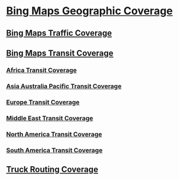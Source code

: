 # [Bing Maps Geographic Coverage](index.md)
## [Bing Maps Traffic Coverage](bing-maps-traffic-coverage.md)
## [Bing Maps Transit Coverage](bing-maps-transit-coverage.md)
### [Africa Transit Coverage](africa-transit-coverage.md)
### [Asia Australia Pacific Transit Coverage](asia-australia-pacific-transit-coverage.md)
### [Europe Transit Coverage](europe-transit-coverage.md)
### [Middle East Transit Coverage](middle-east-transit-coverage.md)
### [North America Transit Coverage](north-america-transit-coverage.md)
### [South America Transit Coverage](south-america-transit-coverage.md)
## [Truck Routing Coverage](truck-routing-coverage.md)
